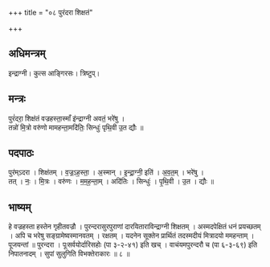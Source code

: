 +++
title = "०८ पुरंदरा शिक्षतं"

+++
## अधिमन्त्रम्
इन्द्राग्नी। कुत्स आङ्गिरसः। त्रिष्टुप्।

## मन्त्रः
पुरं॑दरा॒ शिक्ष॑तं वज्रहस्ता॒स्माँ इ॑न्द्राग्नी अवतं॒ भरे॑षु ।  
तन्नो॑ मि॒त्रो वरु॑णो मामहन्ता॒मदि॑तिः॒ सिन्धुः॑ पृथि॒वी उ॒त द्यौः ॥

## पदपाठः
पुर॑म्ऽदरा । शिक्ष॑तम् । व॒ज्र॒ऽह॒स्ता॒ । अ॒स्मान् । इ॒न्द्रा॒ग्नी॒ इति॑ । अ॒व॒त॒म् । भरे॑षु ।  
तत् । नः॒ । मि॒त्रः । वरु॑णः । म॒म॒ह॒न्ता॒म् । अदि॑तिः । सिन्धुः॑ । पृ॒थि॒वी । उ॒त । द्यौः ॥

## भाष्यम्
हे वज्रहस्ता हस्तेन गृहीतवज्रौ । पुरन्दरासुरपुराणां दारयिताराविन्द्राग्नी शिक्षतम् । अस्मदपेक्षितं धनं प्रयच्छतम् । अपि च भरेषु सङ्ग्रामेष्वस्मानवतम् । रक्षतम् । यदनेन सूक्तेन प्रार्थितं तदस्मदीयं मित्रादयो ममहन्ताम् । पूजयन्तां ॥ पुरन्दरा । पूःसर्वयोर्दारिसहोः (पा ३-२-४१) इति खच् । वाचंयमपुरन्दरौ च (पा ६-३-६९) इति निपातनादम् । सुपां सुलुगिति विभक्तेराकारः ॥ ८ ॥